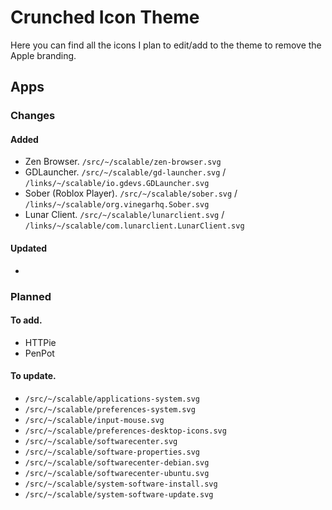 # Crunched Icon Theme

Here you can find all the icons I plan to edit/add to the theme to remove the Apple branding.

## Apps

### Changes

#### Added

- Zen Browser. `/src/~/scalable/zen-browser.svg`
- GDLauncher. `/src/~/scalable/gd-launcher.svg` / `/links/~/scalable/io.gdevs.GDLauncher.svg`
- Sober (Roblox Player). `/src/~/scalable/sober.svg` / `/links/~/scalable/org.vinegarhq.Sober.svg`
- Lunar Client. `/src/~/scalable/lunarclient.svg` / `/links/~/scalable/com.lunarclient.LunarClient.svg`

#### Updated

-

### Planned

#### To add.

- HTTPie
- PenPot

#### To update.

- `/src/~/scalable/applications-system.svg`
- `/src/~/scalable/preferences-system.svg`
- `/src/~/scalable/input-mouse.svg`
- `/src/~/scalable/preferences-desktop-icons.svg`
- `/src/~/scalable/softwarecenter.svg`
- `/src/~/scalable/software-properties.svg`
- `/src/~/scalable/softwarecenter-debian.svg`
- `/src/~/scalable/softwarecenter-ubuntu.svg`
- `/src/~/scalable/system-software-install.svg`
- `/src/~/scalable/system-software-update.svg`
